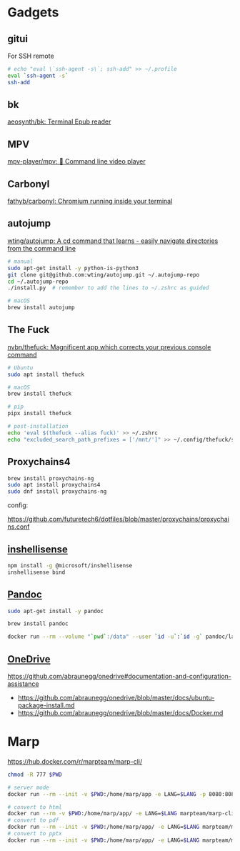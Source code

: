 # Gadgets

## gitui

For SSH remote

```bash
# echo "eval \`ssh-agent -s\`; ssh-add" >> ~/.profile
eval `ssh-agent -s`                                              
ssh-add
```

## bk

[aeosynth/bk: Terminal Epub reader](https://github.com/aeosynth/bk)

## MPV

[mpv-player/mpv: 🎥 Command line video player](https://github.com/mpv-player/mpv)

## Carbonyl

[fathyb/carbonyl: Chromium running inside your terminal](https://github.com/fathyb/carbonyl)

## autojump

[wting/autojump: A cd command that learns - easily navigate directories from the command line](https://github.com/wting/autojump)

```bash
# manual
sudo apt-get install -y python-is-python3
git clone git@github.com:wting/autojump.git ~/.autojump-repo
cd ~/.autojump-repo
./install.py  # remember to add the lines to ~/.zshrc as guided

# macOS
brew install autojump
```

## The Fuck

[nvbn/thefuck: Magnificent app which corrects your previous console command](https://github.com/nvbn/thefuck)

```bash
# Ubuntu
sudo apt install thefuck

# macOS
brew install thefuck

# pip
pipx install thefuck

# post-installation
echo 'eval $(thefuck --alias fuck)' >> ~/.zshrc
echo "excluded_search_path_prefixes = ['/mnt/']" >> ~/.config/thefuck/settings.py  # WSL only
```

## Proxychains4

```bash
brew install proxychains-ng
sudo apt install proxychains4
sudo dnf install proxychains-ng
```

config:

https://github.com/futuretech6/dotfiles/blob/master/proxychains/proxychains.conf

## [inshellisense](https://github.com/microsoft/inshellisense)

```bash
npm install -g @microsoft/inshellisense
inshellisense bind
```
## [Pandoc](https://github.com/jgm/pandoc)

```bash
sudo apt-get install -y pandoc

brew install pandoc

docker run --rm --volume "`pwd`:/data" --user `id -u`:`id -g` pandoc/latex README.md -o README.pdf
```

## [OneDrive](https://github.com/abraunegg/onedrive)

https://github.com/abraunegg/onedrive#documentation-and-configuration-assistance
- https://github.com/abraunegg/onedrive/blob/master/docs/ubuntu-package-install.md
- https://github.com/abraunegg/onedrive/blob/master/docs/Docker.md

# Marp

https://hub.docker.com/r/marpteam/marp-cli/

```bash
chmod -R 777 $PWD

# server mode
docker run --rm --init -v $PWD:/home/marp/app -e LANG=$LANG -p 8080:8080 -p 37717:37717 marpteam/marp-cli -s .

# convert to html
docker run --rm -v $PWD:/home/marp/app/ -e LANG=$LANG marpteam/marp-cli slide-deck.md --allow-local-files
# convert to pdf
docker run --rm --init -v $PWD:/home/marp/app/ -e LANG=$LANG marpteam/marp-cli slide-deck.md --pdf --allow-local-files
# convert to pptx
docker run --rm --init -v $PWD:/home/marp/app/ -e LANG=$LANG marpteam/marp-cli slide-deck.md --pptx --allow-local-files
```
